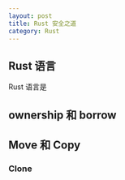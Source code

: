 ```yaml
---
layout: post
title: Rust 安全之道
category: Rust
---
```


## Rust 语言
Rust 语言是
## ownership 和 borrow

## Move 和 Copy

### Clone